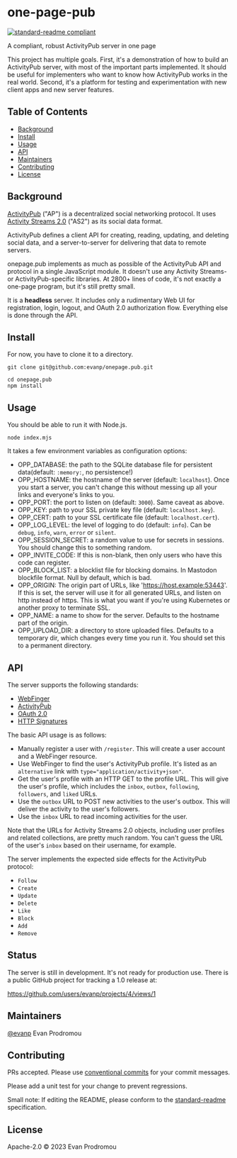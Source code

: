 # one-page-pub

[![standard-readme compliant](https://img.shields.io/badge/standard--readme-OK-green.svg?style=flat-square)](https://github.com/RichardLitt/standard-readme)

A compliant, robust ActivityPub server in one page

This project has multiple goals. First, it's a demonstration of how to build an ActivityPub server, with most of the important parts implemented. It should be useful for implementers who want to know how ActivityPub works in the real world. Second, it's a platform for testing and experimentation with new client apps and new server features.

## Table of Contents

- [Background](#background)
- [Install](#install)
- [Usage](#usage)
- [API](#api)
- [Maintainers](#maintainers)
- [Contributing](#contributing)
- [License](#license)

## Background

[ActivityPub](https://www.w3.org/TR/activitypub/) ("AP") is a decentralized social networking protocol. It uses [Activity Streams 2.0](https://www.w3.org/TR/activitystreams-core/) ("AS2") as its social data format.

ActivityPub defines a client API for creating, reading, updating, and deleting social data, and a server-to-server for delivering that data to remote servers.

onepage.pub implements as much as possible of the ActivityPub API and protocol in a single JavaScript module. It doesn't use any Activity Streams- or ActivityPub-specific libraries. At 2800+ lines of code, it's not exactly a one-page program, but it's still pretty small.

It is a **headless** server. It includes only a rudimentary Web UI for registration, login, logout, and OAuth 2.0 authorization flow. Everything else is done through the API.

## Install

For now, you have to clone it to a directory.

```
git clone git@github.com:evanp/onepage.pub.git

cd onepage.pub
npm install
```

## Usage

You should be able to run it with Node.js.

```
node index.mjs
```

It takes a few environment variables as configuration options:

- OPP_DATABASE: the path to the SQLite database file for persistent data(default: `:memory:`, no persistence!)
- OPP_HOSTNAME: the hostname of the server (default: `localhost`). Once you
start a server, you can't change this without messing up all your links and
everyone's links to you.
- OPP_PORT: the port to listen on (default: `3000`). Same caveat as above.
- OPP_KEY: path to your SSL private key file (default: `localhost.key`).
- OPP_CERT: path to your SSL certificate file (default: `localhost.cert`).
- OPP_LOG_LEVEL: the level of logging to do (default: `info`). Can be `debug`, `info`, `warn`, `error` or `silent`.
- OPP_SESSION_SECRET: a random value to use for secrets in sessions. You should change this to something random.
- OPP_INVITE_CODE: If this is non-blank, then only users who have this code can register.
- OPP_BLOCK_LIST: a blocklist file for blocking domains. In Mastodon
blockfile format. Null by default, which is bad.
- OPP_ORIGIN: The origin part of URLs, like 'https://host.example:53443'. If this is set, the server will use it for all generated
URLs, and listen on http instead of https. This is what you want
if you're using Kubernetes or another proxy to terminate SSL.
- OPP_NAME: a name to show for the server. Defaults to the hostname part
  of the origin.
- OPP_UPLOAD_DIR: a directory to store uploaded files. Defaults to a temporary dir, which changes every time you run it. You should set this to a permanent directory.

## API

The server supports the following standards:

- [WebFinger](https://tools.ietf.org/html/rfc7033)
- [ActivityPub](https://www.w3.org/TR/activitypub/)
- [OAuth 2.0](https://tools.ietf.org/html/rfc6749)
- [HTTP Signatures](https://tools.ietf.org/html/draft-cavage-http-signatures-12)

The basic API usage is as follows:

- Manually register a user with `/register`. This will create a user account
  and a WebFinger resource.
- Use WebFinger to find the user's ActivityPub profile. It's listed as an `alternative` link with `type="application/activity+json"`.
- Get the user's profile with an HTTP GET to the profile URL. This will give the user's profile, which includes the `inbox`, `outbox`, `following`, `followers`, and `liked` URLs.
- Use the `outbox` URL to POST new activities to the user's outbox. This will deliver the activity to the user's followers.
- Use the `inbox` URL to read incoming activities for the user.

Note that the URLs for Activity Streams 2.0 objects, including user profiles and related collections, are pretty much random. You can't guess the URL of the user's `inbox` based on their username, for example.

The server implements the expected side effects for the ActivityPub protocol:

- `Follow`
- `Create`
- `Update`
- `Delete`
- `Like`
- `Block`
- `Add`
- `Remove`

## Status

The server is still in development. It's not ready for production use. There is a public GitHub project for tracking a 1.0 release at:

https://github.com/users/evanp/projects/4/views/1

## Maintainers

[@evanp](https://github.com/evanp) Evan Prodromou

## Contributing

PRs accepted. Please use [conventional commits](https://www.conventionalcommits.org/en/v1.0.0/) for your commit messages.

Please add a unit test for your change to prevent regressions.

Small note: If editing the README, please conform to the [standard-readme](https://github.com/RichardLitt/standard-readme) specification.

## License

Apache-2.0 © 2023 Evan Prodromou
